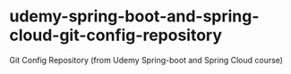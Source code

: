 # udemy-spring-boot-and-spring-cloud-git-config-repository
Git Config Repository (from Udemy Spring-boot and Spring Cloud course)
